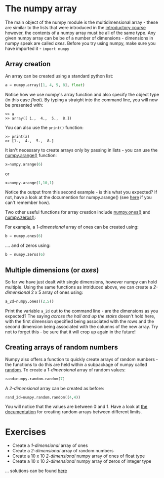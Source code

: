 ---
---

# The numpy array

The main object of the numpy module is the multidimensional array - these are similar to the lists that were introduced in the [introductory course](../../Beginners_python/README) however, the contents of a numpy array must be all of the same type. Any given numpy array can be be of a number of dimensions - dimensions in numpy speak are called *axes*. Before you try using numpy, make sure you have imported it - ```import numpy```

## Array creation

An array can be created using a standard python list:

```python
a = numpy.array([1, 4, 5, 8], float)
```

Notice how we use numpy's array function and also specify the object type (in this case *float*). By typing ```a``` straight into the command line, you will now be presented with:

	>> a
	>> array([ 1.,  4.,  5.,  8.])

You can also use the ```print()``` function:

	>> print(a)
	>> [1.,  4.,  5.,  8.]

It isn't necessary to create arrays only by passing in lists - you can use the [numpy.arange()](http://docs.scipy.org/doc/numpy-1.10.1/reference/generated/numpy.arange.html) function:

```python
x=numpy.arange(6)
```

or

```python
x=numpy.arange(1,10,1)
```

Notice the output from this second example - is this what you expected? If not, have a look at the documention for numpy.arange() (see [here](../numpy_import) if you can't remember how).

Two other useful functions for array creation include [numpy.ones()](http://docs.scipy.org/doc/numpy-1.10.0/reference/generated/numpy.ones.html) and [numpy.zeros()](http://docs.scipy.org/doc/numpy-1.10.1/reference/generated/numpy.zeros.html):

For example, a *1-dimensional* array of ones can be created using:

```python
b = numpy.ones(6)
```
.... and of zeros using:

```python
b = numpy.zeros(6)
```

## Multiple dimensions (or *axes*)

So far we have just dealt with single dimensions, however numpy can hold multiple. Using the same functions as intriduced above, we can create a *2-dimensional* 2 x 5 array of ones using:

```python
a_2d=numpy.ones((2,5))
```

Print the variable ```a_2d``` out to the command line - are the dimensions as you expected? The saying *across the hall and up the stairs* doesn't hold here, with the first dimension specified being associated with the rows and the second dimension being associated with the columns of the new array. Try not to forget this - be sure that it will crop up again in the future!

## Creating arrays of random numbers

Numpy also offers a function to quickly create arrays of random numbers - the functions to do this are held within a subpackage of numpy called [random](http://docs.scipy.org/doc/numpy-1.10.0/reference/routines.random.html). To create a *1-dimensional* array of random values:

```python
rand=numpy.random.random(7)
```

A *2-dimensional* array can be created as before:

```python
rand_2d=numpy.random.random((4,4))
```

You will notice that the values are between 0 and 1. Have a look at [the documentation](http://docs.scipy.org/doc/numpy-1.10.0/reference/generated/numpy.random.random.html) for creating random arrays between different limits.

# Exercises

* Create a *1-dimensional* array of ones 
* Create a *2-dimensional* array of random numbers 
* Create a 10 x 10 *2-dimensional* numpy array of ones of float type
* Create a 10 x 10 *2-dimensional* numpy array of zeros of integer type

... solutions can be found [here](../numpy_array_answers)